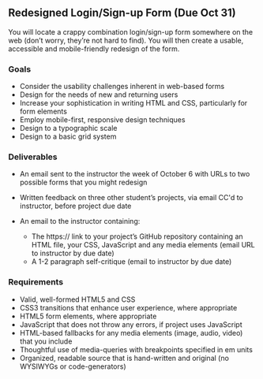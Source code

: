 ## Redesigned Login/Sign-up Form (**Due Oct 31**)

You will locate a crappy combination login/sign-up form somewhere on the web (don’t worry,
they’re not hard to find). You will then create a usable, accessible and mobile-friendly
redesign of the form.

### Goals

*   Consider the usability challenges inherent in web-based forms
*   Design for the needs of new and returning users
*   Increase your sophistication in writing HTML and CSS, particularly for form elements
*   Employ mobile-first, responsive design techniques
*   Design to a typographic scale
*   Design to a basic grid system

### Deliverables

*   An email sent to the instructor the week of October 6 with URLs to two possible forms that you might redesign
*   Written feedback on three other student’s projects, via email CC'd to instructor, before
        project due date
*   An email to the instructor containing:

    *   The https:// link to your project’s GitHub repository containing an HTML file, your CSS,
            JavaScript and any media elements (email URL to instructor by due date)
    *   A 1-2 paragraph self-critique (email to instructor by due date)

### Requirements

*   Valid, well-formed HTML5 and CSS
*   CSS3 transitions that enhance user experience, where appropriate
*   HTML5 form elements, where appropriate
*   JavaScript that does not throw any errors, if project uses JavaScript
*   HTML-based fallbacks for any media elements (image, audio, video) that you include
*   Thoughtful use of media-queries with breakpoints specified in em units
*   Organized, readable source that is hand-written and original (no WYSIWYGs or
        code-generators)
